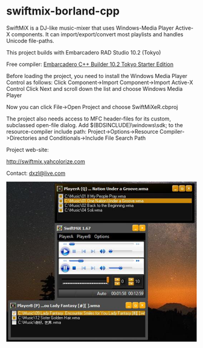 # swiftmix-borland-cpp
SwiftMiX is a DJ-like music-mixer that uses Windows-Media Player Active-X components. It can import/export/convert most playlists and handles Unicode file-paths.

This project builds with Embarcadero RAD Studio 10.2 (Tokyo)

Free compiler: [Embarcadero C++ Builder 10.2 Tokyo Starter Edition](https://www.embarcadero.com/products/cbuilder/starter/promotional-download)

Before loading the project, you need to install the Windows Media Player Control as follows:
Click Component->Import Component->Import Active-X Control
Click Next and scroll down the list and choose Windows Media Player

Now you can click File->Open Project and choose SwiftMiXeR.cbproj

The project also needs access to MFC header-files for its custom, subclassed open-file dialog.
Add $(BDSINCLUDE)\windows\sdk; to the resource-compiler include path:
Project->Options->Resource Compiler->Directories and Conditionals->Include File Search Path

Project web-site:

http://swiftmix.yahcolorize.com

Contact: dxzl@live.com

![Preview](swiftmix.png)